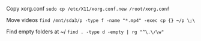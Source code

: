 Copy xorg.conf
`sudo cp /etc/X11/xorg.conf.new /root/xorg.conf`

Move videos
`find /mnt/sda3/p -type f -name "*.mp4" -exec cp {} ~/p \;\`

Find empty folders at ~/
`find . -type d -empty | rg "^\.\/\w"`